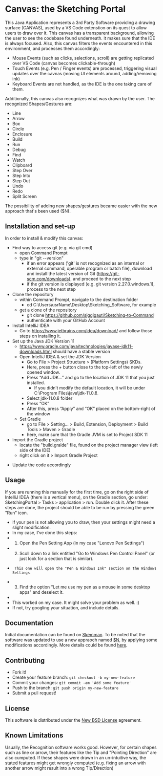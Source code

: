 # Canvas: the Sketching Portal

This Java Application represents a 3rd Party Software providing a drawing surface (CANVAS), used by a VS Code extenstion on its quest to allow users to draw over it. This canvas has a transparent background, allowing the user to see the codebase found underneath. It makes sure that the IDE is always focused. Also, this canvas filters the events encountered in this environment, and processes them accordingly:
* Mouse Events (such as clicks, selections, scroll) are getting replicated over VS Code (canvas becomes clickable-through)
* Touch Events (e.g. Pen / Finger events) are processed, triggering visual updates over the cavnas (moving UI elements around, adding/removing ink)
* Keyboard Events are not handled, as the IDE is the one taking care of them.

Additionally, this canvas also recognizes what was drawn by the user. The recognized Shapes/Gestures are:
- Line
- Arrow
- Box
- Circle
- Enclosure
- Build
- Run
- Debug
- Find
- Watch
- Clipboard
- Step Over
- Step Into
- Step Out
- Undo
- Redo
- Split Screen

The possibility of adding new shapes/gestures became easier with the new approach that's been used ($N).

## Installation and set-up

In order to install & modify this canvas:
* Find way to access git (e.g. via git cmd)
  - open Command Prompt
  - type in "git --version"
    - if an error appears ('git' is not recognized as an internal or external command, operable program or batch file), download and install the latest version of Git (https://git-scm.com/downloads), and proceed to the next step
    - if the git version is displayed (e.g. git version 2.27.0.windows.1), process to the next step
* Clone the repository
  - within Command Prompt, navigate to the destination folder 
    - cd C:\Users\usrName\Desktop\Sketching_Software, for example
  - get a clone of the repository
    - git clone https://github.com/siggigauti/Sketching-to-Command
    - authenticate with your GitHub Account
* Install IntelliJ IDEA
  - Go to https://www.jetbrains.com/idea/download/ and follow those steps on installing it.
* Set up the Java JDK Version 11
  - https://www.oracle.com/java/technologies/javase-jdk11-downloads.html should have a stable version
  - Open IntelliJ IDEA & set the JDK Version
    - Go to File > Project Structure > (Platform Settings) SKDs. 
    - Here, press the + button close to the top-left of the newly opened window.
    - Press “Add JDK...” and go to the location of JDK 11 that you just installed. 
      - If you didn’t modify the default location, it will be under C:\Program Files\java\jdk-11.0.8. 
    - Select jdk-11.0.8 folder 
    - Press “OK”
    - After this, press “Apply” and “OK” placed on the bottom-right of the window
   - Set Gradle
     - go to File > Setting... > Build, Extension, Deployment > Build Tools > Maven > Gradle 
     - here, make sure that the Gradle JVM is set to Project SDK 11
 * Import the Gradle project
   - locate the "build.gralde" file, found on the project manager view (left side of the IDE)
   - right click on it > Import Gradle Project
 - Update the code accordingly

## Usage

If you are running this manually for the first time, go on the right side of IntelliJ IDEA (there is a vertical menu), on the Gradle section, 
go under: SketchingPortal > Tasks > application > run. Double click it. After these steps are done, the project should be able to be run by pressing the green "Run" icon.

* If your pen is not allowing you to draw, then your settings might need a slight modification.
* In my case, I've done this steps:
* 1. Open the Pen Setting App (in my case "Lenovo Pen Settings")
* 2. Scoll down to a link entitled "Go to Windows Pen Control Panel" (or just look for a section that is similar).
*	   This one will open the "Pen & Windows Ink" section on the Windows Settings
* 3. Find the option "Let me use my pen as a mouse in some desktop apps" and deselect it.
*
* This worked on my case. It might solve your problem as well. :)
* If not, try googling your situation, and include details.

## Documentation

Initial documentation can be found on [Skemman](https://skemman.is/handle/1946/38531).
To be noted that the software was updated to use a new appraoch named [$N](https://depts.washington.edu/acelab/proj/dollar/ndollar.html), by applying some modifications accordingly. More details could be found [here](https://reiknistofnun-my.sharepoint.com/:w:/g/personal/siggigauti_hi_is/EXP_Zl3Z3gdCsXEPiR-dx4wBQJKCgB7JSh5SWmsPjfafFQ?e=i7pzsA).

## Contributing

  * Fork it! 
  * Create your feature branch: `git checkout -b my-new-feature` 
  * Commit your changes: `git commit -am 'Add some feature'` 
  * Push to the branch: `git push origin my-new-feature`
  * Submit a pull request!

## License

This software is distributed under the [New BSD License](https://en.wikipedia.org/wiki/BSD_licenses#3-clause_license_.28.22Revised_BSD_License.22.2C_.22New_BSD_License.22.2C_or_.22Modified_BSD_License.22.29) agreement.

## Known Limitations

Usually, the Recognition software works good. However, for certain shapes such as line or arrow, their features like the Tip and "Pointing Direction" are also cumputed. If these shapes were drawn in an un-intuitive way, the stated features might get wrongly computed (e.g. fixing an arrow with another arrow might result into a wrong Tip/Direction)
